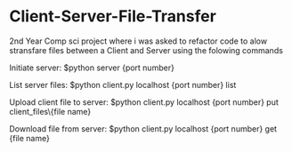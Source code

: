 # Client-Server-File-Transfer

2nd Year Comp sci project where i was asked to refactor code to alow stransfare files between a Client and Server using the folowing commands

Initiate server: $python server {port number}

List server files: $python client.py localhost {port number} list

Upload client file to server: $python client.py localhost {port number} put client_files\\{file name}

Download file from server: $python client.py localhost {port number} get {file name}
